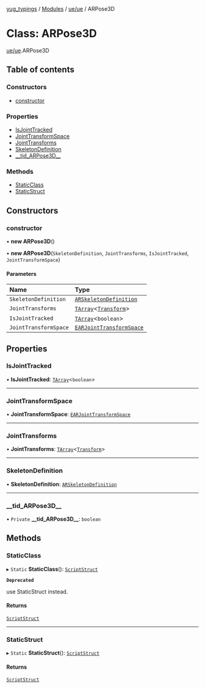 [yug_typings](../README.md) / [Modules](../modules.md) / [ue/ue](../modules/ue_ue.md) / ARPose3D

# Class: ARPose3D

[ue/ue](../modules/ue_ue.md).ARPose3D

## Table of contents

### Constructors

- [constructor](ue_ue.ARPose3D.md#constructor)

### Properties

- [IsJointTracked](ue_ue.ARPose3D.md#isjointtracked)
- [JointTransformSpace](ue_ue.ARPose3D.md#jointtransformspace)
- [JointTransforms](ue_ue.ARPose3D.md#jointtransforms)
- [SkeletonDefinition](ue_ue.ARPose3D.md#skeletondefinition)
- [\_\_tid\_ARPose3D\_\_](ue_ue.ARPose3D.md#__tid_arpose3d__)

### Methods

- [StaticClass](ue_ue.ARPose3D.md#staticclass)
- [StaticStruct](ue_ue.ARPose3D.md#staticstruct)

## Constructors

### constructor

• **new ARPose3D**()

• **new ARPose3D**(`SkeletonDefinition`, `JointTransforms`, `IsJointTracked`, `JointTransformSpace`)

#### Parameters

| Name | Type |
| :------ | :------ |
| `SkeletonDefinition` | [`ARSkeletonDefinition`](ue_ue.ARSkeletonDefinition.md) |
| `JointTransforms` | [`TArray`](../interfaces/ue_puerts.TArray.md)<[`Transform`](ue_ue_s.Transform.md)\> |
| `IsJointTracked` | [`TArray`](../interfaces/ue_puerts.TArray.md)<`boolean`\> |
| `JointTransformSpace` | [`EARJointTransformSpace`](../enums/ue_ue.EARJointTransformSpace.md) |

## Properties

### IsJointTracked

• **IsJointTracked**: [`TArray`](../interfaces/ue_puerts.TArray.md)<`boolean`\>

___

### JointTransformSpace

• **JointTransformSpace**: [`EARJointTransformSpace`](../enums/ue_ue.EARJointTransformSpace.md)

___

### JointTransforms

• **JointTransforms**: [`TArray`](../interfaces/ue_puerts.TArray.md)<[`Transform`](ue_ue_s.Transform.md)\>

___

### SkeletonDefinition

• **SkeletonDefinition**: [`ARSkeletonDefinition`](ue_ue.ARSkeletonDefinition.md)

___

### \_\_tid\_ARPose3D\_\_

• `Private` **\_\_tid\_ARPose3D\_\_**: `boolean`

## Methods

### StaticClass

▸ `Static` **StaticClass**(): [`ScriptStruct`](ue_ue.ScriptStruct.md)

**`Deprecated`**

use StaticStruct instead.

#### Returns

[`ScriptStruct`](ue_ue.ScriptStruct.md)

___

### StaticStruct

▸ `Static` **StaticStruct**(): [`ScriptStruct`](ue_ue.ScriptStruct.md)

#### Returns

[`ScriptStruct`](ue_ue.ScriptStruct.md)
